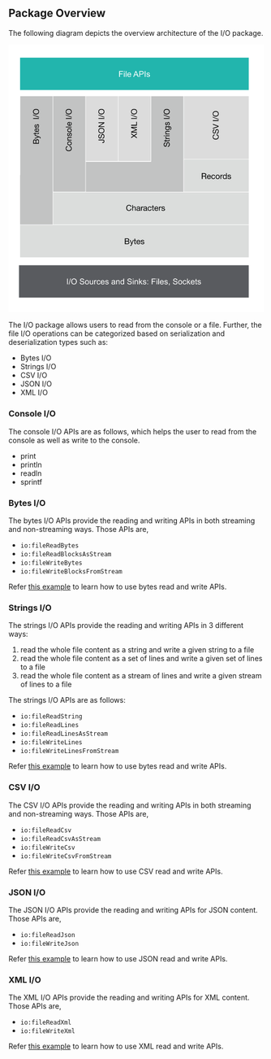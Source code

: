 ## Package Overview

The following diagram depicts the overview architecture of the I/O package.

![architecture](./resources/package-architecture.svg)

The I/O package allows users to read from the console or a file. 
Further, the file I/O operations can be categorized based on serialization and deserialization types such as:
- Bytes I/O
- Strings I/O
- CSV I/O
- JSON I/O
- XML I/O


### Console I/O
The console I/O APIs are as follows, which helps the user to read from the console as well as write to the console.
- print
- println
- readln
- sprintf

### Bytes I/O
The bytes I/O APIs provide the reading and writing APIs in both streaming and non-streaming ways. Those APIs are,
- `io:fileReadBytes`
- `io:fileReadBlocksAsStream`
- `io:fileWriteBytes`
- `io:fileWriteBlocksFromStream`

Refer [this example](https://ballerina.io/swan-lake/learn/by-example/byte-io.html) to learn how to use bytes read and write APIs.

### Strings I/O
The strings I/O APIs provide the reading and writing APIs in 3 different ways:
1. read the whole file content as a string and write a given string to a file
1. read the whole file content as a set of lines and write a given set of lines to a file
1. read the whole file content as a stream of lines and write a given stream of lines to a file

The strings I/O APIs are as follows:
- `io:fileReadString`
- `io:fileReadLines`
- `io:fileReadLinesAsStream`
- `io:fileWriteLines`
- `io:fileWriteLinesFromStream`

Refer [this example](https://ballerina.io/swan-lake/learn/by-example/strings-io.html) to learn how to use bytes read and write APIs.

### CSV I/O
The CSV I/O APIs provide the reading and writing APIs in both streaming and non-streaming ways. Those APIs are,
- `io:fileReadCsv`
- `io:fileReadCsvAsStream`
- `io:fileWriteCsv`
- `io:fileWriteCsvFromStream`

Refer [this example](https://ballerina.io/swan-lake/learn/by-example/csv-io.html) to learn how to use CSV read and write APIs.

### JSON I/O
The JSON I/O APIs provide the reading and writing APIs for JSON content. Those APIs are,
- `io:fileReadJson`
- `io:fileWriteJson`

Refer [this example](https://ballerina.io/swan-lake/learn/by-example/json-io.html) to learn how to use JSON read and write APIs.

### XML I/O
The XML I/O APIs provide the reading and writing APIs for XML content. Those APIs are,
- `io:fileReadXml`
- `io:fileWriteXml`

Refer [this example](https://ballerina.io/swan-lake/learn/by-example/json-io.html) to learn how to use XML read and write APIs.
